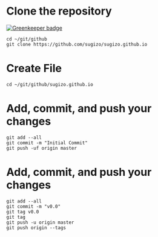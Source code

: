 # Clone the repository

[![Greenkeeper badge](https://badges.greenkeeper.io/sugizo/sugizo.github.io.svg)](https://greenkeeper.io/)

	cd ~/git/github
	git clone https://github.com/sugizo/sugizo.github.io

# Create File
	cd ~/git/github/sugizo.github.io

# Add, commit, and push your changes
	git add --all
	git commit -m "Initial Commit"
	git push -uf origin master

# Add, commit, and push your changes
	git add --all
	git commit -m "v0.0"
	git tag v0.0
	git tag
	git push -u origin master
	git push origin --tags
